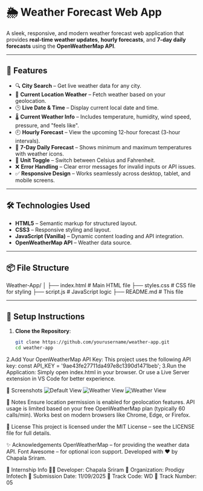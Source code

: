 # 🌦️ Weather Forecast Web App

A sleek, responsive, and modern weather forecast web application that provides **real-time weather updates**, **hourly forecasts**, and **7-day daily forecasts** using the **OpenWeatherMap API**.

---

## 🚀 Features

- 🔍 **City Search** – Get live weather data for any city.
- 📍 **Current Location Weather** – Fetch weather based on your geolocation.
- 🕒 **Live Date & Time** – Display current local date and time.
- 🌡️ **Current Weather Info** – Includes temperature, humidity, wind speed, pressure, and "feels like".
- 🕘 **Hourly Forecast** – View the upcoming 12-hour forecast (3-hour intervals).
- 📅 **7-Day Daily Forecast** – Shows minimum and maximum temperatures with weather icons.
- 🔁 **Unit Toggle** – Switch between Celsius and Fahrenheit.
- ❌ **Error Handling** – Clear error messages for invalid inputs or API issues.
- ✅ **Responsive Design** – Works seamlessly across desktop, tablet, and mobile screens.

---

## 🛠️ Technologies Used

- **HTML5** – Semantic markup for structured layout.  
- **CSS3** – Responsive styling and layout.  
- **JavaScript (Vanilla)** – Dynamic content loading and API integration.  
- **OpenWeatherMap API** – Weather data source.

---

## 📦 File Structure
Weather-App/
│
├── index.html # Main HTML file
├── styles.css # CSS file for styling
├── script.js # JavaScript logic
├── README.md # This file


---

## 🧩 Setup Instructions

1. **Clone the Repository**:
   ```bash
   git clone https://github.com/yourusername/weather-app.git
   cd weather-app
2.Add Your OpenWeatherMap API Key:
This project uses the following API key:
const API_KEY = '9ae43fe27711da497e8c1390d1471beb';
3.Run the Application:
Simply open index.html in your browser.
Or use a Live Server extension in VS Code for better experience.

📸 Screenshots
![Default View](https://github.com/user-attachments/assets/f5443968-fcad-4063-9556-b4f4ae6554d5)
![Weather View](https://github.com/user-attachments/assets/5ef3bba5-98e3-4287-b878-77a00d1d6dec)
![Weather View](https://github.com/user-attachments/assets/a87c09b6-3e68-4c07-96d7-065e25dd016c)


📌 Notes
Ensure location permission is enabled for geolocation features.
API usage is limited based on your free OpenWeatherMap plan (typically 60 calls/min).
Works best on modern browsers like Chrome, Edge, or Firefox.


📄 License
This project is licensed under the MIT License – see the LICENSE file for full details.


✨ Acknowledgements
OpenWeatherMap – for providing the weather data API.
Font Awesome – for optional icon support.
Developed with ❤️ by Chapala Sriram.


📝 Internship Info
👨‍💻 Developer: Chapala Sriram
🏢 Organization: Prodigy Infotech
📅 Submission Date: 11/09/2025
🧭 Track Code: WD
🔢 Track Number: 05

